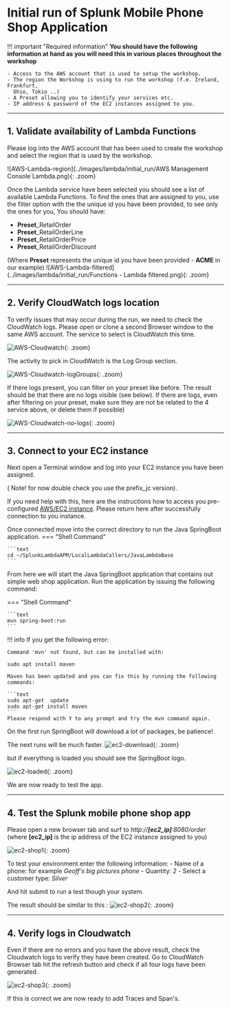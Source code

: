 # Initial run of Splunk Mobile Phone Shop Application 

!!! important "Required information"
    **You should have the following information at hand as you will need this in various places throughout the workshop**

    - Access to the AWS account that is used to setup the workshop. 
    - The region the Workshop is using to run the workshop (f.e. Ireland, Frankfurt,
      Ohio, Tokio ..)
    - A Preset allowing you to identify your services etc.
    - IP address & password of the EC2 instances assigned to you.

---
## 1. Validate availability of Lambda Functions
Please log into the AWS account that has been used to create the workshop and select the region that is used by the workshop.

![AWS-Lambda-region](../images/lambda/initial_run/AWS Management Console Lambda.png){: .zoom}

Once the Lambda service have been selected you should see a list of available Lambda Functions.  To find the ones that are assigned to you, use the filter option with the the unique id you have been provided, to see only the ones for you, 
You should have:

 - **Preset**_RetailOrder
 - **Preset**_RetailOrderLine
 - **Preset**_RetailOrderPrice
 - **Preset**_RetailOrderDiscount

(Where **Preset**  represents the unique id you have been provided - **ACME** in our example)
![AWS-Lambda-filtered](../images/lambda/initial_run/Functions - Lambda filtered.png){: .zoom}

---
## 2. Verify CloudWatch logs location 

To verify issues that may occur during the run, we need to check the CloudWatch logs.
Please open or clone a second Browser window to the same AWS account. The service to select is CloudWatch this time.

![AWS-Cloudwatch](../images/lambda/initial_run/CloudWatch.png){: .zoom}

The activity to pick in CloudWatch is the Log Group section.
 
![AWS-Cloudwatch-logGroups](../images/lambda/initial_run/CloudWatch_LogGroups.png){: .zoom}

If there logs present, you can filter on your preset like before. The result should be that there are no logs visible (see below). If there are logs, even after filtering on your preset, make sure they are not be related to the 4 service above, or delete them if possible)

![AWS-Cloudwatch-no-logs](../images/lambda/initial_run/CloudWatch_No_logs.png){: .zoom}

---
## 3. Connect to your EC2 instance
Next open a Terminal window and log into your EC2 instance you have been assigned. 

( Note! for now double check you use the prefix_jc version).

If you need help with this, here are the instructions how to access you pre-configured [AWS/EC2 instance](../../../smartagent/connect-info/). Please return here after successfully connection to you instance.

Once connected move into the correct directory to run the Java SpringBoot application.
=== "Shell Command"

    ```text
    cd ~/SplunkLambdaAPM/LocalLambdaCallers/JavaLambdaBase
    ```

From here we will start the Java SpringBoot application that contains out simple web shop application.
Run the application by issuing the following command:

=== "Shell Command"

    ```text
    mvn spring-boot:run 
    ```
 

!!! info
    If you get the following error: 
    
    Command 'mvn' not found, but can be installed with:

    sudo apt install maven

    Maven has been updated and you can fix this by running the following commands:
   
    ```text
    sudo apt-get  update
    sudo apt-get install maven
    ```
    Please respond with Y to any prompt and try the mvn command again.
 

On the first run SpringBoot will download a lot of packages, be patience!

The next runs will be much faster.
![ec2-download](../images/lambda/initial_run/downloading.png){: .zoom}

but if everything is loaded you should see the SpringBoot logo.

![ec2-loaded](../images/lambda/initial_run/Springboot.png){: .zoom}

We are now ready to test the app.

---
## 4. Test the Splunk mobile phone shop app

Please open a new browser tab and surf to  *http://**[ec2_ip]**:8080/order* (where **[ec2_ip]** is the ip address of the EC2 instance assigned to you)

![ec2-shop1](../images/lambda/initial_run/Shop.png){: .zoom}

To test your environment enter the following information:
    - Name of a phone: for example *Geoff's big pictures phone*
    - Quantity:  *2*
    - Select a customer type: *Silver*

And hit submit to run a test though your system.

The result should be similar to this :
![ec2-shop2](../images/lambda/initial_run/Shop-result.png){: .zoom} 
    
---
## 4. Verify logs in Cloudwatch

Even if there are no errors and you have the above result, check the Cloudwatch logs to verify they have been created.
Go to CloudWatch Browser tab hit the refresh button and check if all four logs have been generated.

![ec2-shop3](../images/lambda/initial_run/CloudWatchLogs-created.png){: .zoom} 

If this is correct we are now ready to add Traces and Span's.
